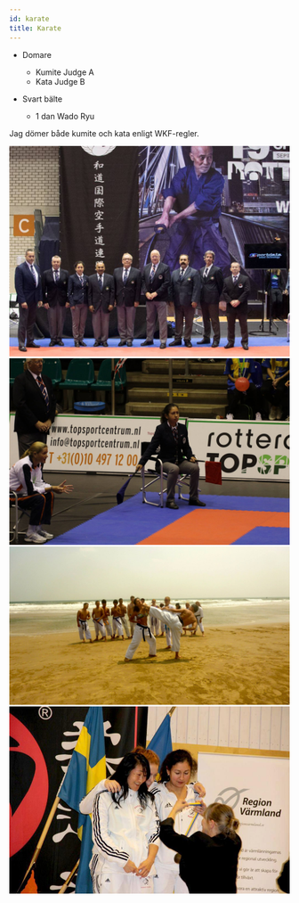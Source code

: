 ```yaml
---
id: karate
title: Karate
---
```


* Domare 
    * Kumite Judge A
    * Kata Judge B
   
* Svart bälte
    * 1 dan Wado Ryu
    
    
Jag dömer både kumite och kata enligt WKF-regler.

![wado_EM_2016](/img/karate/WadoEM_Rotterdam_okt2016_judges.jpg)
![wado_EM_2016](/img/karate/WadoEM_Rotterdam_okt2016.jpg)
![vietnam_2013](/img/karate/vietnam_2013.jpg)
![karate_sm_2012](/img/karate/karatesm_2012.jpg)